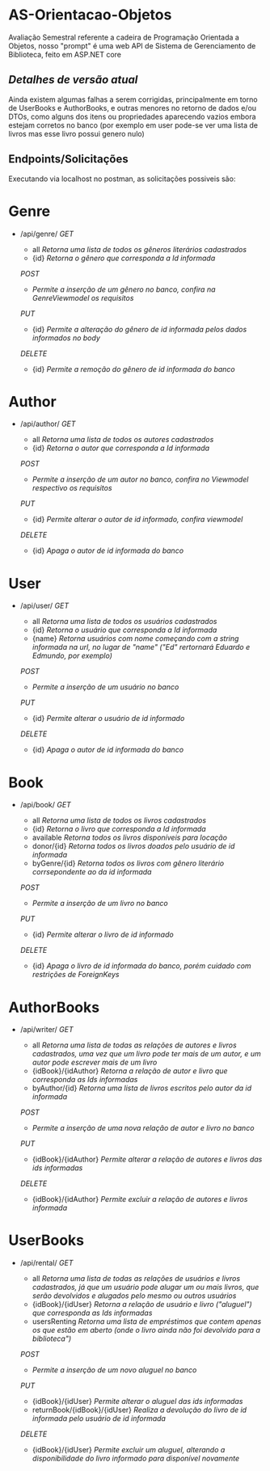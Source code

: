 # AS-Orientacao-Objetos
Avaliação Semestral referente a cadeira de Programação Orientada a Objetos, nosso "prompt" é uma web API de Sistema de Gerenciamento de Biblioteca, feito em ASP.NET core


## *Detalhes de versão atual*
Ainda existem algumas falhas a serem corrigidas, principalmente em torno de UserBooks e AuthorBooks, e outras menores no retorno de dados e/ou DTOs, como alguns dos itens ou propriedades aparecendo vazios embora estejam corretos no banco (por exemplo em user pode-se ver uma lista de livros mas esse livro possui genero nulo)

## Endpoints/Solicitações
Executando via localhost no postman, as solicitações possiveis são:
# **Genre**
- /api/genre/
    *GET*
    - all _Retorna uma lista de todos os gêneros literários cadastrados_
    - {id} _Retorna o gênero que corresponda a Id informada_
    
    *POST*
    - _Permite a inserção de um gênero no banco, confira na GenreViewmodel os requisitos_
    
    *PUT*
    - {id} _Permite a alteração do gênero de id informada pelos dados informados no body_
    
    *DELETE*
    - {id} _Permite a remoção do gênero de id informada do banco_

# **Author**
- /api/author/
    *GET*
    - all _Retorna uma lista de todos os autores cadastrados_
    - {id} _Retorna o autor que corresponda a Id informada_
    
    *POST*
    - _Permite a inserção de um autor no banco, confira no Viewmodel respectivo os requisitos_
    
    *PUT*
    - {id} _Permite alterar o autor de id informado, confira viewmodel_

    *DELETE*
    - {id} _Apaga o autor de id informada do banco_

# **User**
- /api/user/
    *GET*
    - all _Retorna uma lista de todos os usuários cadastrados_
    - {id} _Retorna o usuário que corresponda a Id informada_
    - {name} _Retorna usuários com nome começando com a string informada na url, no lugar de "name" ("Ed" rertornará Eduardo e Edmundo, por exemplo)_
    
    *POST*
    - _Permite a inserção de um usuário no banco_
    
    *PUT*
    - {id} _Permite alterar o usuário de id informado_

    *DELETE*
    - {id} _Apaga o autor de id informada do banco_

# **Book**
- /api/book/
    *GET*
    - all _Retorna uma lista de todos os livros cadastrados_
    - {id} _Retorna o livro que corresponda a Id informada_
    - available _Retorna todos os livros disponíveis para locação_
    - donor/{id} _Retorna todos os livros doados pelo usuário de id informada_
    - byGenre/{id} _Retorna todos os livros com gênero literário corrsepondente ao da id informada_
    
    *POST*
    - _Permite a inserção de um livro no banco_
    
    *PUT*
    - {id} _Permite alterar o livro de id informado_

    *DELETE*
    - {id} _Apaga o livro de id informada do banco, porém cuidado com restrições de ForeignKeys_

# **AuthorBooks**
- /api/writer/
    *GET*
    - all _Retorna uma lista de todas as relações de autores e livros cadastrados, uma vez que um livro pode ter mais de um autor, e um autor pode escrever mais de um livro_
    - {idBook}/{idAuthor} _Retorna a relação de autor e livro que corresponda as Ids informadas_
    - byAuthor/{id} _Retorna uma lista de livros escritos pelo autor da id informada_
    
    *POST*
    - _Permite a inserção de uma nova relação de autor e livro no banco_
    
    *PUT*
    - {idBook}/{idAuthor} _Permite alterar a relação de autores e livros das ids informadas_

    *DELETE*
    - {idBook}/{idAuthor} _Permite excluir a relação de autores e livros informada_

# **UserBooks**
- /api/rental/
    *GET*
    - all _Retorna uma lista de todas as relações de usuários e livros cadastrados, já que um usuário pode alugar um ou mais livros, que serão devolvidos e alugados pelo mesmo ou outros usuários_
    - {idBook}/{idUser} _Retorna a relação de usuário e livro ("aluguel") que corresponda as Ids informadas_
    - usersRenting _Retorna uma lista de empréstimos que contem apenas os que estão em aberto (onde o livro ainda não foi devolvido para a biblioteca")_
    
    *POST*
    - _Permite a inserção de um novo aluguel no banco_
    
    *PUT*
    - {idBook}/{idUser} _Permite alterar o aluguel das ids informadas_
    - returnBook/{idBook}/{idUser} _Realiza a devolução do livro de id informada pelo usuário de id informada_

    *DELETE*
    - {idBook}/{idUser} _Permite excluir um aluguel, alterando a disponibilidade do livro informado para disponível novamente_